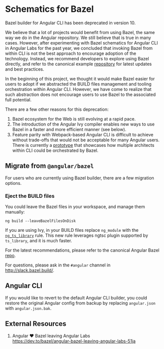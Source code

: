 # Schematics for Bazel

Bazel builder for Angular CLI has been deprecated in version 10.

We believe that a lot of projects would benefit from using Bazel, the same way
we do in the Angular repository. We still believe that is true in many cases.
However, after experimenting with Bazel schematics for Angular CLI in
Angular Labs for the past year, we concluded that invoking Bazel from within
CLI is not the best approach to encourage adoption of the technology.
Instead, we recommend developers to explore using Bazel directly, and refer to
the canonical example [repository](https://github.com/bazelbuild/rules_nodejs/tree/master/examples/angular)
for latest updates and best practices.

In the beginning of this project, we thought it would make Bazel easier for
users to adopt if we abstracted the BUILD files management and tooling
orchestration within Angular CLI. However, we have come to realize that such
abstraction does not encourage users to use Bazel to the associated full potential.

There are a few other reasons for this deprecation:

1. Bazel ecosystem for the Web is still evolving at a rapid pace.
2. The introduction of the Angular Ivy compiler enables new ways to use Bazel
   in a faster and more efficient manner (see below).
3. Feature parity with Webpack-based Angular CLI is difficult to achieve without
   trade-offs that would not be acceptable for many Angular users.  
   There is currently a [prototype](https://github.com/bazelbuild/rules_nodejs/tree/master/examples/angular_bazel_architect)
   that showcases how multiple architects within CLI could be orchestrated by Bazel.

## Migrate from `@angular/bazel`

For users who are currently using Bazel builder, there are a few migration options.

### Eject the BUILD files

You could leave the Bazel files in your workspace, and manage them manually:

```
ng build --leaveBazelFilesOnDisk
```

If you are using Ivy, in your BUILD files replace `ng_module` with the
[`ng_ts_library`](https://github.com/bazelbuild/rules_nodejs/blob/master/examples/angular/tools/angular_ts_library.bzl)
rule.
This new rule leverages ngtsc plugin supported by `ts_library`, and it is much faster.

For the latest recommendations, please refer to the canonical Angular Bazel [repo](https://github.com/bazelbuild/rules_nodejs/tree/master/examples/angular).

For questions, please ask in the `#angular` channel in http://slack.bazel.build/.

## Angular CLI

If you would like to revert to the default Angular CLI builder, you could restore
the original Angular config from backup by replacing `angular.json` with
`angular.json.bak`.

## External Resources

1. Angular ❤️ Bazel leaving Angular Labs  
   https://dev.to/bazel/angular-bazel-leaving-angular-labs-51ja
